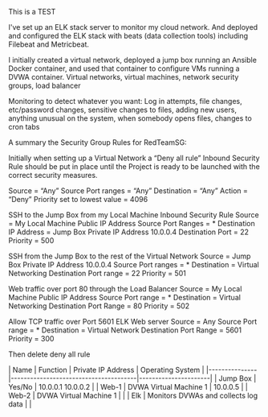 This is a TEST

I've set up an ELK stack server to monitor my cloud network. And deployed and configured the ELK stack with beats (data collection tools) including Filebeat and Metricbeat.

I initially created a virtual network, deployed a jump box running an Ansible Docker container, and used that container to configure VMs running a DVWA container.
Virtual networks, virtual machines, network security groups, load balancer

Monitoring to detect whatever you want: Log in attempts, file changes, etc/password changes, sensitive changes to files, adding new users, anything unusual on the system, when somebody opens files, changes to cron tabs




A summary the Security Group Rules for RedTeamSG:

Initially when setting up a Virtual Network a “Deny all rule” Inbound Security Rule should be put in place until the Project is ready to be launched with the correct security measures.

Source = “Any”
Source Port ranges = “Any”
Destination = “Any”
Action = “Deny”
Priority set to lowest value = 4096

SSH to the Jump Box from my Local Machine
Inbound Security Rule
Source = My Local Machine Public IP Address
Source Port Ranges = *
Destination IP Address = Jump Box Private IP Address 10.0.0.4
Destination Port = 22
Priority = 500

SSH from the Jump Box to the rest of the Virtual Network
Source = Jump Box Private IP Address 10.0.0.4
Source Port ranges = *
Destination = Virtual Networking
Destination Port range = 22
Priority = 501

Web traffic over port 80 through the Load Balancer
Source = My Local Machine Public IP Address
Source Port range = *
Destination = Virtual Networking
Destination Port Range = 80
Priority = 502

Allow TCP traffic over Port 5601 ELK Web server
Source = Any
Source Port range = *
Destination = Virtual Network
Destination Port Range = 5601
Priority = 300

Then delete deny all rule



| Name          | Function                              | Private IP Address   | Operating System |
|---------------|---------------------------------------|----------------------|
| Jump Box      | Yes/No                                | 10.0.0.1 10.0.0.2    |
| Web-1         | DVWA Virtual Machine 1                | 10.0.0.5             |
| Web-2         | DVWA Virtual Machine 1                |                      |
| Elk           | Monitors DVWAs and collects log data  |                      | 

